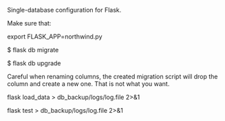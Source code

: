 Single-database configuration for Flask.

Make sure that:

export FLASK_APP=northwind.py

$ flask db migrate

$ flask db upgrade

Careful when renaming columns, the created migration script will drop the column and create a new one.
That is not what you want.

flask load_data > db_backup/logs/log.file 2>&1

flask test > db_backup/logs/log.file 2>&1
